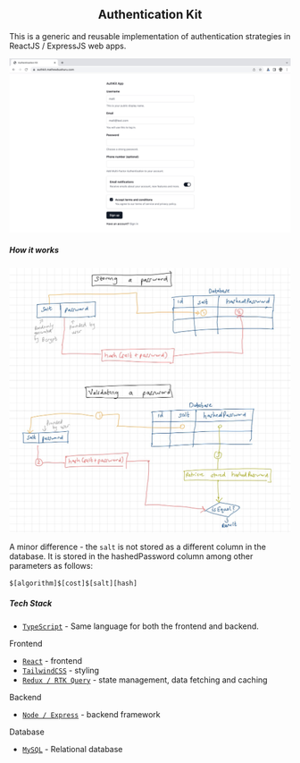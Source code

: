 <h2 align="center"> Authentication Kit </h1>

This is a generic and reusable implementation of authentication strategies in ReactJS / ExpressJS web apps.

![progress](./docs/current-progress1.jpg)

##### How it works

![howItWorks](./docs/how_it_works.jpg)

A minor difference - the `salt` is not stored as a different column in the  database. It is stored in the hashedPassword column among other parameters as follows:

```sh
$[algorithm]$[cost]$[salt][hash]
```

##### Tech Stack 

- [`TypeScript`](https://www.typescriptlang.org/) - Same language for both the frontend and backend.

Frontend
- [`React`](https://react.dev/) - frontend
- [`TailwindCSS`](https://tailwindcss.com/) - styling
- [`Redux / RTK Query`](https://redux-toolkit.js.org/) - state management, data fetching and caching

Backend
- [`Node / Express`](https://expressjs.com/) - backend framework

Database
- [`MySQL`](https://www.mysql.com/) - Relational database
